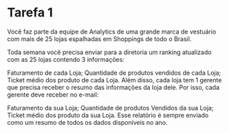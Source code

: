 # Tarefa 1
Você faz parte da equipe de Analytics de uma grande marca de vestuário com mais de 25 lojas espalhadas em Shoppings de todo o Brasil.

Toda semana você precisa enviar para a diretoria um ranking atualizado com as 25 lojas contendo 3 informações:

Faturamento de cada Loja;
Quantidade de produtos vendidos de cada Loja;
Ticket médio dos produto de cada Loja.
Além disso, cada loja tem 1 gerente que precisa receber o resumo das informações da loja dele. Por isso, cada gerente deve receber no e-mail:

Faturamento da sua Loja;
Quantidade de produtos Vendidos da sua Loja;
Ticket médio dos produto da sua Loja.
Esse relatório é sempre enviado como um resumo de todos os dados disponíveis no ano.
